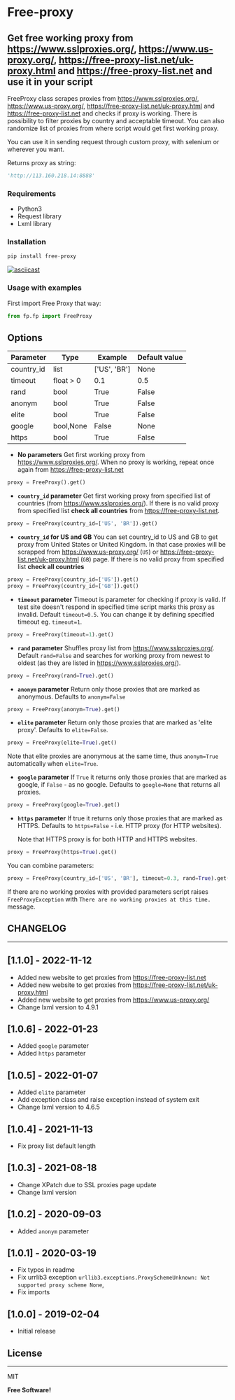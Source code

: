 # Free-proxy

## Get free working proxy from <https://www.sslproxies.org/>, <https://www.us-proxy.org/>, <https://free-proxy-list.net/uk-proxy.html> and <https://free-proxy-list.net> and use it in your script

FreeProxy class scrapes proxies from <https://www.sslproxies.org/>, <https://www.us-proxy.org/>, <https://free-proxy-list.net/uk-proxy.html> and <https://free-proxy-list.net> and checks if proxy is working. There is possibility to
filter proxies by country and acceptable timeout. You can also randomize list of proxies from where script would get
first working proxy.

You can use it in sending request through custom proxy, with selenium or wherever you want.

Returns proxy as string:

```python
'http://113.160.218.14:8888'
```

### Requirements

- Python3
- Request library
- Lxml library

### Installation

```python
pip install free-proxy
```

[![asciicast](https://asciinema.org/a/Xolpn3eD2tyJl8Y8HE9zolgex.svg)](https://asciinema.org/a/Xolpn3eD2tyJl8Y8HE9zolgex)

### Usage with examples

First import Free Proxy that way:

```python
from fp.fp import FreeProxy
```

## Options

| Parameter  | Type      | Example      | Default value |
| ---------- | --------- | ------------ | ------------- |
| country_id | list      | ['US', 'BR'] | None          |
| timeout    | float > 0 | 0.1          | 0.5           |
| rand       | bool      | True         | False         |
| anonym     | bool      | True         | False         |
| elite      | bool      | True         | False         |
| google     | bool,None | False        | None          |
| https      | bool      | True         | False         |

- **No parameters**
  Get first working proxy from <https://www.sslproxies.org/>. When no proxy is working, repeat once again from <https://free-proxy-list.net>

```python
proxy = FreeProxy().get()
```

- **`country_id` parameter**
  Get first working proxy from specified list of countries (from <https://www.sslproxies.org/>). If there is no valid proxy from specified list **check all countries** from <https://free-proxy-list.net>.

```python
proxy = FreeProxy(country_id=['US', 'BR']).get()
```

- **`country_id` for US and GB**
  You can set country_id to US and GB to get proxy from United States or United Kingdom. In that case proxies will be scrapped from <https://www.us-proxy.org/> (`US`) or <https://free-proxy-list.net/uk-proxy.html> (`GB`) page. If there is no valid proxy from specified list **check all countries**

```python
proxy = FreeProxy(country_id=['US']).get()
proxy = FreeProxy(country_id=['GB']).get()
```

- **`timeout` parameter**
  Timeout is parameter for checking if proxy is valid. If test site doesn't respond in specified time
  script marks this proxy as invalid. Default `timeout=0.5`. You can change it by defining
  specified timeout eg. `timeout=1`.

```python
proxy = FreeProxy(timeout=1).get()
```

- **`rand` parameter**
  Shuffles proxy list from <https://www.sslproxies.org/>. Default `rand=False` and searches for working proxy from newest
  to oldest (as they are listed in <https://www.sslproxies.org/>).

```python
proxy = FreeProxy(rand=True).get()
```

- **`anonym` parameter**
  Return only those proxies that are marked as anonymous. Defaults to `anonym=False`

```python
proxy = FreeProxy(anonym=True).get()
```

- **`elite` parameter**
  Return only those proxies that are marked as 'elite proxy'. Defaults to `elite=False`.

```python
proxy = FreeProxy(elite=True).get()
```

Note that elite proxies are anonymous at the same time, thus `anonym=True` automatically when `elite=True`.

- **`google` parameter**
  If `True` it returns only those proxies that are marked as google, if `False` - as no google. Defaults to `google=None` that returns all proxies.

```python
proxy = FreeProxy(google=True).get()
```

- **`https` parameter**
  If true it returns only those proxies that are marked as HTTPS. Defaults to `https=False` - i.e. HTTP proxy (for HTTP websites).

  Note that HTTPS proxy is for both HTTP and HTTPS websites.

```python
proxy = FreeProxy(https=True).get()
```

You can combine parameters:

```python
proxy = FreeProxy(country_id=['US', 'BR'], timeout=0.3, rand=True).get()
```

If there are no working proxies with provided parameters script raises `FreeProxyException` with `There are no working proxies at this time.` message.

## CHANGELOG

---

## [1.1.0] - 2022-11-12

- Added new website to get proxies from <https://free-proxy-list.net>
- Added new website to get proxies from <https://free-proxy-list.net/uk-proxy.html>
- Added new website to get proxies from <https://www.us-proxy.org/>
- Change lxml version to 4.9.1

## [1.0.6] - 2022-01-23

- Added `google` parameter
- Added `https` parameter

## [1.0.5] - 2022-01-07

- Added `elite` parameter
- Add exception class and raise exception instead of system exit
- Change lxml version to 4.6.5

## [1.0.4] - 2021-11-13

- Fix proxy list default length

## [1.0.3] - 2021-08-18

- Change XPatch due to SSL proxies page update
- Change lxml version

## [1.0.2] - 2020-09-03

- Added `anonym` parameter

## [1.0.1] - 2020-03-19

- Fix typos in readme
- Fix urrlib3 exception `urllib3.exceptions.ProxySchemeUnknown: Not supported proxy scheme None`,
- Fix imports

## [1.0.0] - 2019-02-04

- Initial release

## License

---

MIT

**Free Software!**

